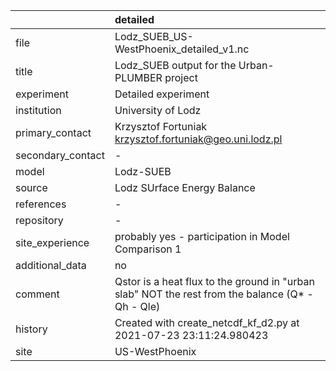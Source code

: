 |                   | detailed                                                                                         |
|:------------------|:-------------------------------------------------------------------------------------------------|
| file              | Lodz_SUEB_US-WestPhoenix_detailed_v1.nc                                                          |
| title             | Lodz_SUEB output for the Urban-PLUMBER project                                                   |
| experiment        | Detailed experiment                                                                              |
| institution       | University of Lodz                                                                               |
| primary_contact   | Krzysztof Fortuniak krzysztof.fortuniak@geo.uni.lodz.pl                                          |
| secondary_contact | -                                                                                                |
| model             | Lodz-SUEB                                                                                        |
| source            | Lodz SUrface Energy Balance                                                                      |
| references        | -                                                                                                |
| repository        | -                                                                                                |
| site_experience   | probably yes - participation in Model Comparison 1                                               |
| additional_data   | no                                                                                               |
| comment           | Qstor is a heat flux to the ground in "urban slab" NOT the rest from the balance (Q* - Qh - Qle) |
| history           | Created with create_netcdf_kf_d2.py at 2021-07-23 23:11:24.980423                                |
| site              | US-WestPhoenix                                                                                   |
